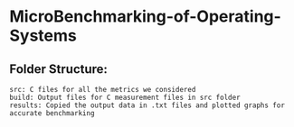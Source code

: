 # MicroBenchmarking-of-Operating-Systems


## Folder Structure:
```
src: C files for all the metrics we considered
build: Output files for C measurement files in src folder
results: Copied the output data in .txt files and plotted graphs for accurate benchmarking
```
